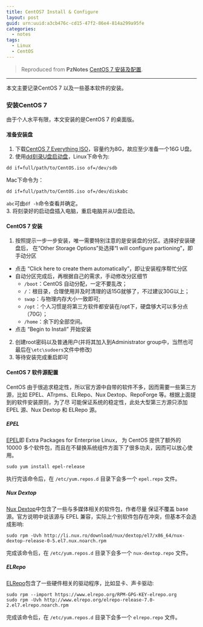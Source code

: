 ```yaml
---
title: CentOS7 Install & Configure
layout: post
guid: urn:uuid:a3cb476c-cd15-47f2-86e4-814a299a95fe
categories:
  - notes 
tags:
  - Linux
  - CentOS
---
```



> Reproduced from **PzNotes** [CentOS 7 安装及配置](https://whu-pzhang.github.io/linux-environment-for-seismology-research.html).

---

本文主要记录CentOS 7 以及一些基本软件的安装。

### 安装CentOS 7
由于个人水平有限，本文安装的是CentOS 7 的桌面版。

#### 准备安装盘   
1. 下载[CentOS 7 Everything ISO](https://github.com/bizhishui/bizhishui.github.io)，容量约为8G，故应至少准备一个16G U盘。
2. 使用[dd刻录U盘启动盘](https://wiki.centos.org/HowTos/InstallFromUSBkey)，Linux下命令为:   
```
dd if=full/path/to/CentOS.iso of=/dev/sdb    
```

Mac下命令为：  
```
dd if=full/path/to/CentOS.iso of=/dev/diskabc    
```

`abc`可由`df -h`命令查看并确定。  
3. 将刻录好的启动盘插入电脑，重启电脑并从U盘启动。

#### CentOS 7 安装   
1. 按照提示一步一步安装，唯一需要特别注意的是安装盘的分区。选择好安装硬盘后，
在“Other Storage Options”处选择“I will configure partioning”，即手动分区       
- 点击 “Click here to create them automatically”，即让安装程序帮忙分区   
- 自动分区完成后，再根据自己的需求，手动修改分区细节    
  + `/boot`：CentOS 自动分配，一定不要乱改；   
  + `/`：根目录，合理使用并及时清理的话15G就够了，不过建议30G以上；   
  + `swap`：与物理内存大小一致即可;    
  + `/opt`：个人习惯是将第三方软件都安装在/opt下，硬盘够大可以多分点（70G）；   
  + `/home`：余下的全部空间。   
- 点击 “Begin to Install” 开始安装
2. 创建root密码以及普通用户(并将其加入到Administrator group中，当然也可最后在`\etc\sudoers`文件中修改)
3. 等待安装完成重启即可

#### CentOS 7 软件源配置   
CentOS 由于很追求稳定性，所以官方源中自带的软件不多，因而需要一些第三方源，比如 EPEL、ATrpms、ELRepo、Nux Dextop、RepoForge 等。根据上面提到的软件安装原则，为了尽 可能保证系统的稳定性，此处大型第三方源只添加 EPEL 源、Nux Dextop 和 ELRepo 源。

##### EPEL
[EPEL](https://fedoraproject.org/wiki/EPEL)即 Extra Packages for Enterprise Linux， 为 CentOS 提供了额外的 10000 多个软件包，而且在不替换系统组件方面下了很多功夫，因而可以放心使用。
```
sudo yum install epel-release
```

执行完该命令后，在 `/etc/yum.repos.d` 目录下会多一个 `epel.repo` 文件。

##### Nux Dextop    
[Nux Dextop](http://li.nux.ro/repos.html)中包含了一些与多媒体相关的软件包，作者尽量 保证不覆盖 base 源。官方说明中说该源与 EPEL 兼容，实际上个别软件包存在冲突，但基本不会造成影响:
```
sudo rpm -Uvh http://li.nux.ro/download/nux/dextop/el7/x86_64/nux-dextop-release-0-5.el7.nux.noarch.rpm
```

完成该命令后，在 `/etc/yum.repos.d` 目录下会多一个 `nux-dextop.repo` 文件。

##### ELRepo
[ELRepo](http://elrepo.org/tiki/tiki-index.php)包含了一些硬件相关的驱动程序，比如显卡、声卡驱动:
```
sudo rpm --import https://www.elrepo.org/RPM-GPG-KEY-elrepo.org    
sudo rpm -Uvh http://www.elrepo.org/elrepo-release-7.0-2.el7.elrepo.noarch.rpm
```

完成该命令后，在 `/etc/yum.repos.d` 目录下会多一个 `elrepo.repo` 文件。
